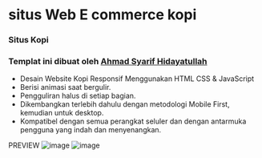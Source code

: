# situs Web E commerce kopi
### Situs Kopi

### Templat ini dibuat oleh <a href="[https://github.com/bedimcode](https://github.com/ayyi858/E-commerce-Ruang-Rindu)">Ahmad Syarif Hidayatullah</a>

- Desain Website Kopi Responsif Menggunakan HTML CSS & JavaScript
- Berisi animasi saat bergulir.
- Pengguliran halus di setiap bagian.
- Dikembangkan terlebih dahulu dengan metodologi Mobile First, kemudian untuk desktop.
- Kompatibel dengan semua perangkat seluler dan dengan antarmuka pengguna yang indah dan menyenangkan.

PREVIEW
![image](https://github.com/user-attachments/assets/8a298fa5-f3b7-4898-a4ce-dc0ff77b9084)
![image](https://github.com/user-attachments/assets/95185c6e-2214-4d32-80c0-2d2c2ae4f9ac)


